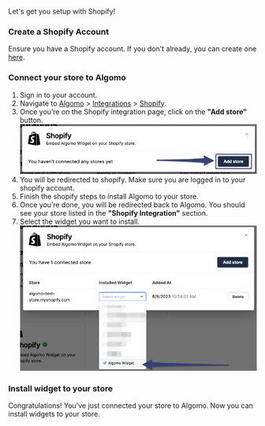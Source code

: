 Let's get you setup with Shopify!

### Create a Shopify Account

Ensure you have a Shopify account. If you don't already, you can create one [here](https://www.shopify.com/).

### Connect your store to Algomo

1. Sign in to your account.
2. Navigate to [Algomo](https://app.algomo.com/) > [Integrations](https://app.algomo.com/integrations) > [Shopify](https://app.algomo.com/integrations/shopify).
3. Once you’re on the Shopify integration page, click on the **"Add store"** button.
   ![add_store](./images/add_store.png)
4. You will be redirected to shopify. Make sure you are logged in to your shopify account.
5. Finish the shopify steps to install Algomo to your store.
6. Once you’re done, you will be redirected back to Algomo. You should see your store listed in the **"Shopify Integration"** section.
7. Select the widget you want to install.
   ![connected_stores](./images/add_widget.png)

### Install widget to your store

Congratulations! You've just connected your store to Algomo. Now you can install widgets to your store.
